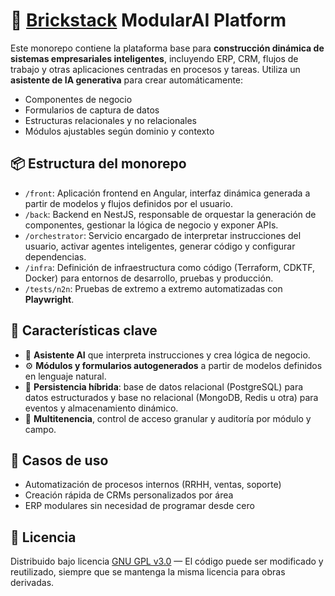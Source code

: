 # 🧠 [Brickstack](https://github.com/adgranados/Brickstack) ModularAI Platform

Este monorepo contiene la plataforma base para **construcción dinámica de sistemas empresariales inteligentes**, incluyendo ERP, CRM, flujos de trabajo y otras aplicaciones centradas en procesos y tareas. Utiliza un **asistente de IA generativa** para crear automáticamente:

- Componentes de negocio
- Formularios de captura de datos
- Estructuras relacionales y no relacionales
- Módulos ajustables según dominio y contexto

## 📦 Estructura del monorepo

- `/front`: Aplicación frontend en Angular, interfaz dinámica generada a partir de modelos y flujos definidos por el usuario.
- `/back`: Backend en NestJS, responsable de orquestar la generación de componentes, gestionar la lógica de negocio y exponer APIs.
- `/orchestrator`: Servicio encargado de interpretar instrucciones del usuario, activar agentes inteligentes, generar código y configurar dependencias.
- `/infra`: Definición de infraestructura como código (Terraform, CDKTF, Docker) para entornos de desarrollo, pruebas y producción.
- `/tests/n2n`: Pruebas de extremo a extremo automatizadas con **Playwright**.

## 🧩 Características clave

- 🧠 **Asistente AI** que interpreta instrucciones y crea lógica de negocio.
- ⚙️ **Módulos y formularios autogenerados** a partir de modelos definidos en lenguaje natural.
- 🔄 **Persistencia híbrida**: base de datos relacional (PostgreSQL) para datos estructurados y base no relacional (MongoDB, Redis u otra) para eventos y almacenamiento dinámico.
- 🔐 **Multitenencia**, control de acceso granular y auditoría por módulo y campo.

## 🚀 Casos de uso

- Automatización de procesos internos (RRHH, ventas, soporte)
- Creación rápida de CRMs personalizados por área
- ERP modulares sin necesidad de programar desde cero

## 📝 Licencia

Distribuido bajo licencia [GNU GPL v3.0](./LICENSE) — El código puede ser modificado y reutilizado, siempre que se mantenga la misma licencia para obras derivadas.
